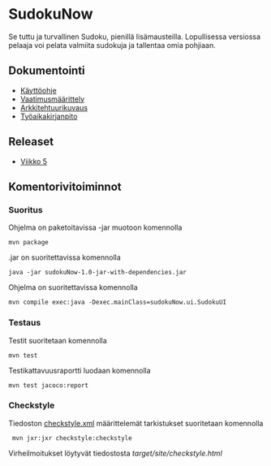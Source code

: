 # SudokuNow
Se tuttu ja turvallinen Sudoku, pienillä lisämausteilla. Lopullisessa versiossa pelaaja voi pelata valmiita sudokuja ja 
tallentaa omia pohjiaan.
## Dokumentointi
- [Käyttöohje](https://github.com/VirtualAkseli/ot-harjoitustyo/blob/master/dokumentointi/kayttoohje.md
"Käyttöohje")
- [Vaatimusmäärittely](https://github.com/VirtualAkseli/ot-harjoitustyo/blob/master/dokumentointi/vaatimusmaarittely.md "Vaatimusmäärittely")
- [Arkkitehtuurikuvaus](https://github.com/VirtualAkseli/ot-harjoitustyo/blob/master/dokumentointi/arkkitehtuuri.md "Arkkitehtuurikuvaus")
- [Työaikakirjanpito](https://github.com/VirtualAkseli/ot-harjoitustyo/blob/master/dokumentointi/tyoaikakirjanpito.md "Työaikakirjanpito")

## Releaset

- [Viikko 5]()


## Komentorivitoiminnot

### Suoritus

Ohjelma on paketoitavissa -jar muotoon komennolla

```
mvn package
```

.jar on suoritettavissa komennolla

```
java -jar sudokuNow-1.0-jar-with-dependencies.jar
```

Ohjelma on suoritettavissa komennolla

```
mvn compile exec:java -Dexec.mainClass=sudokuNow.ui.SudokuUI
```

### Testaus

Testit suoritetaan komennolla

```
mvn test
```

Testikattavuusraportti luodaan komennolla

```
mvn test jacoco:report
```

### Checkstyle

Tiedoston [checkstyle.xml](https://github.com/VirtualAkseli/ot-harjoitustyo/blob/master/SudokuNow/checkstyle.xml) määrittelemät tarkistukset suoritetaan komennolla

```
 mvn jxr:jxr checkstyle:checkstyle
```

Virheilmoitukset löytyvät tiedostosta _target/site/checkstyle.html_ 


